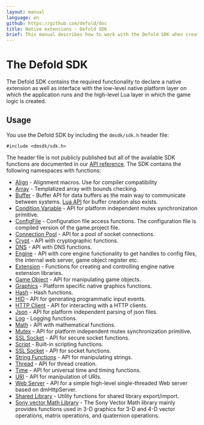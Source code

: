 ```yaml
---
layout: manual
language: en
github: https://github.com/defold/doc
title: Native extensions - Defold SDK
brief: This manual describes how to work with the Defold SDK when creating native extensions.
---
```


# The Defold SDK

The Defold SDK contains the required functionality to declare a native extension as well as interface with the low-level native platform layer on which the application runs and the high-level Lua layer in which the game logic is created.

## Usage

You use the Defold SDK by including the `dmsdk/sdk.h` header file:

    #include <dmsdk/sdk.h>

The header file is not publicly published but all of the available SDK functions are documented in our [API reference](/ref/dmExtension/). The SDK contains the following namespaces with functions:

* [Align](/ref/dmAlign/) - Alignment macros. Use for compiler compatibility
* [Array](/ref/dmArray/) - Templatized array with bounds checking.
* [Buffer](/ref/dmBuffer/) - Buffer API for data buffers as the main way to communicate between systems. [Lua API](/ref/buffer/) for buffer creation also exists.
* [Condition Variable](/ref/dmConditionVariable/) - API for platform independent mutex synchronization primitive.
* [ConfigFile](/ref/dmConfigFile/) - Configuration file access functions. The configuration file is compiled version of the game.project file.
* [Connection Pool](/ref/dmConnectionPool/) - API for a pool of socket connections.
* [Crypt](/ref/dmCrypt/) - API with cryptographic functions.
* [DNS](/ref/dmDNS/) - API with DNS functions.
* [Engine](/ref/dmEngine/) - API with core engine functionality to get handles to config files, the internal web server, game object register etc.
* [Extension](/ref/dmExtension/) - Functions for creating and controlling engine native extension libraries.
* [Game Object](/ref/dmGameObject/) - API for manipulating game objects.
* [Graphics](/ref/dmGraphics/) - Platform specific native graphics functions.
* [Hash](/ref/dmHash/) - Hash functions.
* [HID](/ref/dmHash/) - API for generating programmatic input events.
* [HTTP Client](/ref/dmHttpClient/) - API for interacting with a HTTP clients.
* [Json](/ref/dmJson/) - API for platform independent parsing of json files.
* [Log](/ref/dmLog/) - Logging functions.
* [Math](/ref/dmMath/) - API with mathematical functions.
* [Mutex](/ref/dmMutex/) - API for platform independent mutex synchronization primitive.
* [SSL Socket](/ref/dmSSLSocket/) - API for secure socket functions.
* [Script](/ref/dmScript/) - Built-in scripting functions.
* [SSL Socket](/ref/dmSocket/) - API for socket functions.
* [String Functions](/ref/dmStringFunc/) - API for manipulating strings.
* [Thread](/ref/dmThread/) - API for thread creation.
* [Time](/ref/dmTime/) - API for universal time and timing functions.
* [URI](/ref/dmURI/) - API for manipulation of URIs.
* [Web Server](/ref/dmWebServer/) - API for a simple high-level single-threaded Web server based on dmHttpServer.
* [Shared Library](/ref/sharedlibrary/) - Utility functions for shared library export/import.
* [Sony vector Math Library](../assets/Vector_Math_Library-Overview.pdf) - The Sony Vector Math library mainly provides functions used in 3-D graphics for 3-D and 4-D vector operations, matrix operations, and quaternion operations.
